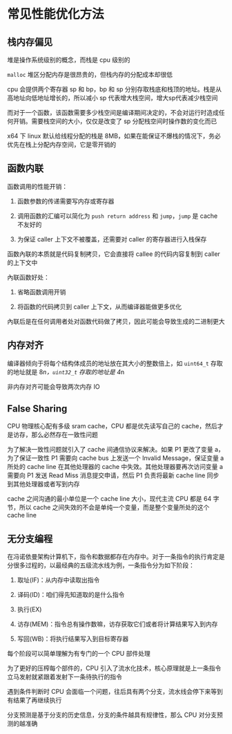 # 常见性能优化方法

## 栈内存偏见

堆是操作系统级别的概念，而栈是 cpu 级别的

`malloc` 堆区分配内存是很昂贵的，但栈内存的分配成本却很低

cpu 会提供两个寄存器 sp 和 bp，bp 和 sp 分别存取栈底和栈顶的地址。栈是从高地址向低地址增长的，所以减小 sp 代表增大栈空间，增大sp代表减少栈空间

而对于一个函数，该函数需要多少栈空间是编译期间决定的，不会对运行时造成任何开销。需要栈空间的大小，仅仅是改变了 sp 分配栈空间时操作数的变化而已

x64 下 linux 默认给线程分配的栈是 8MB，如果在能保证不爆栈的情况下，务必优先在栈上分配内存空间，它是零开销的

## 函数内联

函数调用的性能开销：

1. 函数参数的传递需要写内存或寄存器

2. 调用函数的汇编可以简化为 `push return address` 和 `jump`，`jump` 是 cache 不友好的

3. 为保证 caller 上下文不被覆盖，还需要对 caller 的寄存器进行入栈保存

函数內联的本质就是代码复制拷贝，它会直接将 callee 的代码内容复制到 caller 的上下文中

內联函数好处：

1. 省略函数调用开销

2. 将函数的代码拷贝到 caller 上下文，从而编译器能做更多优化

內联后是在任何调用者处对函数代码做了拷贝，因此可能会导致生成的二进制更大

## 内存对齐

编译器倾向于将每个结构体成员的地址放在其大小的整数倍上，如 `uint64_t` 存取的地址就是 8*n，`uint32_t` 存取的地址是 4*n

非内存对齐可能会导致两次内存 IO

## False Sharing

CPU 物理核心配有多级 sram cache，CPU 都是优先读写自己的 cache，然后才是访存，那么必然存在一致性问题

为了解决一致性问题就引入了 cache 间通信协议来解决。如果 P1 更改了变量 a，为了保证一致性 P1 需要向 cache bus 上发送一个 Invalid Message，保证变量 a 所处的 cache line 在其他处理器的 cache 中失效。其他处理器要再次访问变量 a 需要向 P1 发送 Read Miss 消息提交申请，然后 P1 负责将最新 cache line 同步到其他处理器或者写到内存

cache 之间沟通的最小单位是一个 cache line 大小，现代主流 CPU 都是 64 字节，所以 cache 之间失效的不会是单纯一个变量，而是整个变量所处的这个 cache line

## 无分支编程

在冯诺依曼架构计算机下，指令和数据都存在内存中。对于一条指令的执行肯定是分很多过程的，以最经典的五级流水线为例，一条指令分为如下阶段：

1. 取址(IF)：从内存中读取出指令

2. 译码(ID)：咱们得先知道取的是什么指令

3. 执行(EX)

4. 访存(MEM)：指令总有操作数嘛，访存获取它们或者将计算结果写入到内存

5. 写回(WB)：将执行结果写入到目标寄存器

每个阶段可以简单理解为有专门的一个 CPU 部件处理

为了更好的压榨每个部件的，CPU 引入了流水化技术，核心原理就是上一条指令立马发射就紧跟着发射下一条待执行的指令

遇到条件判断时 CPU 会面临一个问题，往后具有两个分支，流水线会停下来等到有结果了再继续执行

分支预测是基于分支的历史信息，分支的条件越具有规律性，那么 CPU 对分支预测的越准确